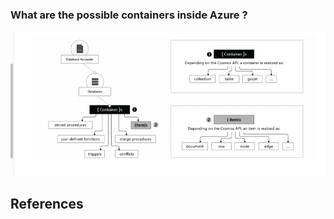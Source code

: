 ### What are the possible containers inside Azure ? ###
<img src="Cosmos-Overview.png">

## References ## 
